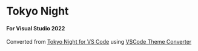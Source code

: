 # Tokyo Night
#### For Visual Studio 2022

Converted from [Tokyo Night for VS Code](https://github.com/enkia/tokyo-night-vscode-theme) using [VSCode Theme Converter](https://marketplace.visualstudio.com/items?itemName=MadsKristensen.VSCodeThemeConverter)